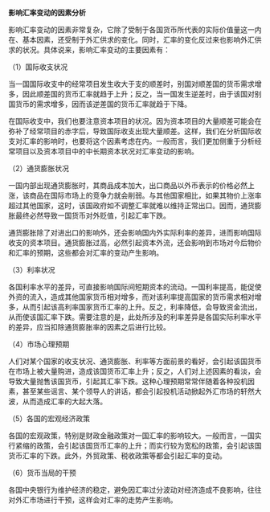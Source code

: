 **影响汇率变动的因素分析**

影响汇率变动的因素非常复杂，它除了受制于各国货币所代表的实际价值量这一内在、基本因素，还受制于外汇供求的变化。同时，汇率的变化反过来也影响外汇供求的状况。具体说来，影响汇率变动的主要因素有：

（1）国际收支状况

当一国国际收支中的经常项目发生收大于支的顺差时，别国对顺差国的货币需求增多，因此顺差国的货币汇率就趋于上升；反之，当一国发生逆差时，由于该国对别国货币的需求增多，因而该逆差国的货币汇率就趋于下降。

在国际收支中，我们也要注意资本项目的状况。因为资本项目的大量顺差可能会在弥补了经常项目的赤字后，导致国际收支出现大量顺差。这样，我们在分析国际收支对汇率的影响时，也要将这个因素考虑在内。一般而言，我们更加侧重于分析经常项目以及资本项目中的中长期资本状况对汇率变动的影响。

（2）通货膨胀状况

一国内部出现通货膨胀时，其商品成本加大，出口商品以外币表示的价格必然上涨，该商品在国际市场上的竞争力就会削弱。与其他国家相比，如果其物价上涨率超过其他国家，这时，该国政府如不调整汇率就难以维持正常出口。因而，通货膨胀最终必然导致一国货币对外贬值，引起汇率下跌。

通货膨胀除了对进出口的影响外，还会影响国内外实际利率的差异，进而影响国际收支的资本项目。通货膨胀过高，必然引起资本外流，还会影响到市场对今后物价和汇率的预期，这些都会对汇率的变动产生影响。

（3）利率状况

各国利率水平的差异，可直接影响国际间短期资本的流动。一国利率提高，能促使外资的流入，造成其他国家货币相对增多，而对该利率提高国家的货币需求相对增多，从而引起该高利率国家货币汇率的上升。反之，利率降低，会导致资金流出，从而使该国汇率下跌。需要注意的是，此处所涉及的利率差异是各国实际利率水平的差异，应当扣除通货膨胀率的因素之后进行比较。

（4）市场心理预期

人们对某个国家的收支状况、通货膨胀、利率等方面前景的看好，会引起该国货币在市场上被大量购进，造成该国货币汇率上升；反之，人们对上述因素的看淡，会导致大量抛售该国货币，引起其汇率下跌。这种心理预期常常伴随着各种投机因素，甚至某些谣言、某个领导人的讲话，都会引起投机活动掀起外汇市场的轩然大波，从而造成汇率的大起大落。

（5）各国的宏观经济政策

各国的宏观政策，特别是财政金融政策对一国汇率的影响较大。一般而言，一国实行紧缩的政策，会引起该国货币汇率的上升；而实行较为宽松的政策，会引起该国货币汇率的下跌。此外，外贸政策、税收政策等都会引起汇率的变动。

（6）货币当局的干预

各国中央银行为维护经济的稳定，避免因汇率过分波动对经济造成不良影响，往往对外汇市场进行干预，这样会对汇率的走势产生影响。